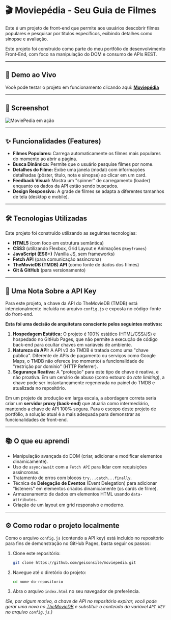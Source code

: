 # 🎬 Moviepédia - Seu Guia de Filmes

Este é um projeto de front-end que permite aos usuários descobrir filmes populares e pesquisar por títulos específicos, exibindo detalhes como sinopse e avaliação.

Este projeto foi construído como parte do meu portfólio de desenvolvimento Front-End, com foco na manipulação do DOM e consumo de APIs REST.

---

## 🚀 Demo ao Vivo

Você pode testar o projeto em funcionamento clicando aqui:
**[Moviepédia](https://geisonsile.github.io/moviepedia/)**

---

## 📸 Screenshot

![MoviePedia em ação](https://github.com/user-attachments/assets/e4c9eb9e-e38a-4564-9b22-388344e950f2)

---

## ✨ Funcionalidades (Features)

* **Filmes Populares:** Carrega automaticamente os filmes mais populares do momento ao abrir a página.
* **Busca Dinâmica:** Permite que o usuário pesquise filmes por nome.
* **Detalhes do Filme:** Exibe uma janela (modal) com informações detalhadas (pôster, título, nota e sinopse) ao clicar em um card.
* **Feedback Visual:** Mostra um "spinner" de carregamento (loader) enquanto os dados da API estão sendo buscados.
* **Design Responsivo:** A grade de filmes se adapta a diferentes tamanhos de tela (desktop e mobile).

---

## 🛠️ Tecnologias Utilizadas

Este projeto foi construído utilizando as seguintes tecnologias:

* **HTML5** (com foco em estrutura semântica)
* **CSS3** (utilizando Flexbox, Grid Layout e Animações `@keyframes`)
* **JavaScript (ES6+)** (Vanilla JS, sem frameworks)
* **Fetch API** (para comunicação assíncrona)
* **TheMovieDB (TMDB) API** (como fonte de dados dos filmes)
* **Git & GitHub** (para versionamento)

---

## 🔑 Uma Nota Sobre a API Key

Para este projeto, a chave da API do TheMovieDB (TMDB) está intencionalmente incluída no arquivo `config.js` e exposta no código-fonte do front-end.

**Esta foi uma decisão de arquitetura consciente pelos seguintes motivos:**

1.  **Hospedagem Estática:** O projeto é 100% estático (HTML/CSS/JS) e hospedado no GitHub Pages, que não permite a execução de código back-end para ocultar chaves em variáveis de ambiente.
2.  **Natureza da API:** A API v3 do TMDB é tratada como uma "chave pública". Diferente de APIs de pagamento ou serviços como Google Maps, o TMDB não oferece (no momento) a funcionalidade de "restrição por domínio" (HTTP Referrer).
3.  **Segurança Reativa:** A "proteção" para este tipo de chave é reativa, e não proativa. Em um cenário de abuso (como estouro do *rate limiting*), a chave pode ser instantaneamente regenerada no painel do TMDB e atualizada no repositório.

Em um projeto de produção em larga escala, a abordagem correta seria criar um **servidor proxy (back-end)** que atuaria como intermediário, mantendo a chave de API 100% segura. Para o escopo deste projeto de portfólio, a solução atual é a mais adequada para demonstrar as funcionalidades de front-end.

---

## 📚 O que eu aprendi

* Manipulação avançada do DOM (criar, adicionar e modificar elementos dinamicamente).
* Uso de `async/await` com a `Fetch API` para lidar com requisições assíncronas.
* Tratamento de erros com blocos `try...catch...finally`.
* Técnica de **Delegação de Eventos** (Event Delegation) para adicionar "listeners" em elementos criados dinamicamente (os cards de filme).
* Armazenamento de dados em elementos HTML usando `data-attributes`.
* Criação de um layout em grid responsivo e moderno.

---

## ⚙️ Como rodar o projeto localmente

Como o arquivo `config.js` (contendo a API key) está incluído no repositório para fins de demonstração no GitHub Pages, basta seguir os passos:

1.  Clone este repositório:
    ```bash
    git clone https://github.com/geisonsile/moviepedia.git
    ```
2.  Navegue até o diretório do projeto:
    ```bash
    cd nome-do-repositorio
    ```
3.  Abra o arquivo `index.html` no seu navegador de preferência.

*(Se, por algum motivo, a chave de API no repositório expirar, você pode gerar uma nova no [TheMovieDB](https://www.themoviedb.org/) e substituir o conteúdo da variável `API_KEY` no arquivo `config.js`.)*
